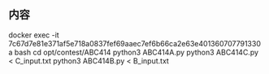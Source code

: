 #
## 内容
docker exec -it 7c67d7e81e371af5e718a0837fef69aaec7ef6b66ca2e63e401360707791330a bash
cd opt/contest/ABC414
python3 ABC414A.py
python3 ABC414C.py < C_input.txt
python3 ABC414B.py < B_input.txt